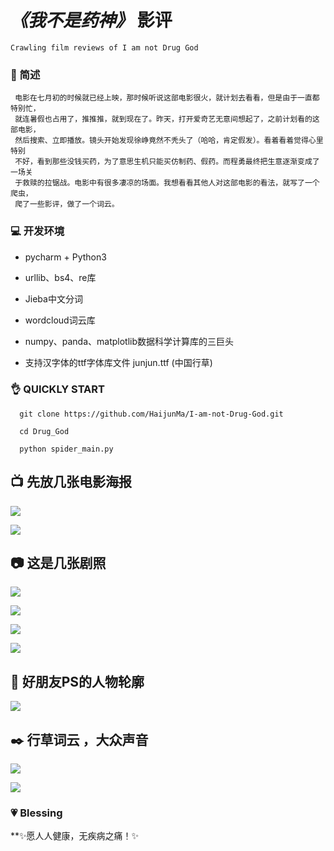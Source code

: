 # *《我不是药神》* 影评
    Crawling film reviews of I am not Drug God
    
### :pill: 简述                                 
  
    
     电影在七月初的时候就已经上映，那时候听说这部电影很火，就计划去看看，但是由于一直都特别忙，
     就连暑假也占用了，推推推，就到现在了。昨天，打开爱奇艺无意间想起了，之前计划看的这部电影，  
     然后搜索、立即播放。镜头开始发现徐峥竟然不秃头了（哈哈，肯定假发）。看着看着觉得心里特别  
     不好，看到那些没钱买药，为了意思生机只能买仿制药、假药。而程勇最终把生意逐渐变成了一场关  
     于救赎的拉锯战。电影中有很多凄凉的场面。我想看看其他人对这部电影的看法，就写了一个爬虫，  
     爬了一些影评，做了一个词云。
   
    
### :computer: 开发环境
   - pycharm  +  Python3
     
   - urllib、bs4、re库
     
   - Jieba中文分词
     
   - wordcloud词云库
     
   - numpy、panda、matplotlib数据科学计算库的三巨头
     
   - 支持汉字体的ttf字体库文件 junjun.ttf  (中国行草)
 
 ### :ok_hand: QUICKLY START
 
 
      git clone https://github.com/HaijunMa/I-am-not-Drug-God.git
      
      cd Drug_God
      
      python spider_main.py
     
     
     
 
 :tv: 先放几张电影海报
-------------------------------------------
   
   ![](https://github.com/HaijunMa/I-am-not-Drug-God/raw/master/image/1.png)
   
   ![](https://github.com/HaijunMa/I-am-not-Drug-God/raw/master/image/2.png)
   
   
:camera: 这是几张剧照
----------------------------------------------
 ![](https://github.com/HaijunMa/I-am-not-Drug-God/raw/master/image/3.png)
 
 ![](https://github.com/HaijunMa/I-am-not-Drug-God/raw/master/image/4.png)
 
 ![](https://github.com/HaijunMa/I-am-not-Drug-God/raw/master/image/5.png)
 
 ![](https://github.com/HaijunMa/I-am-not-Drug-God/raw/master/image/6.png)
 
 
 :two_men_holding_hands: 好朋友PS的人物轮廓
 ---------------------------
 
 ![](https://github.com/HaijunMa/I-am-not-Drug-God/raw/master/image/drug.png)
 
:black_nib: 行草词云 ，大众声音
 ------------
    
 ![](https://github.com/HaijunMa/I-am-not-Drug-God/raw/master/image/two.png)
 
 ![](https://github.com/HaijunMa/I-am-not-Drug-God/raw/master/image/one.png)
 
 
 ### :heartpulse: Blessing
 
   
   
  **:sparkles:愿人人健康，无疾病之痛！:sparkles:

